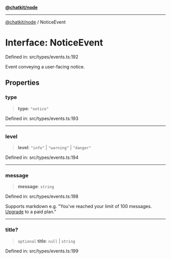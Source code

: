 [**@chatkit/node**](../README.md)

***

[@chatkit/node](../README.md) / NoticeEvent

# Interface: NoticeEvent

Defined in: src/types/events.ts:192

Event conveying a user-facing notice.

## Properties

### type

> **type**: `"notice"`

Defined in: src/types/events.ts:193

***

### level

> **level**: `"info"` \| `"warning"` \| `"danger"`

Defined in: src/types/events.ts:194

***

### message

> **message**: `string`

Defined in: src/types/events.ts:198

Supports markdown e.g. "You've reached your limit of 100 messages. [Upgrade](https://...) to a paid plan."

***

### title?

> `optional` **title**: `null` \| `string`

Defined in: src/types/events.ts:199
